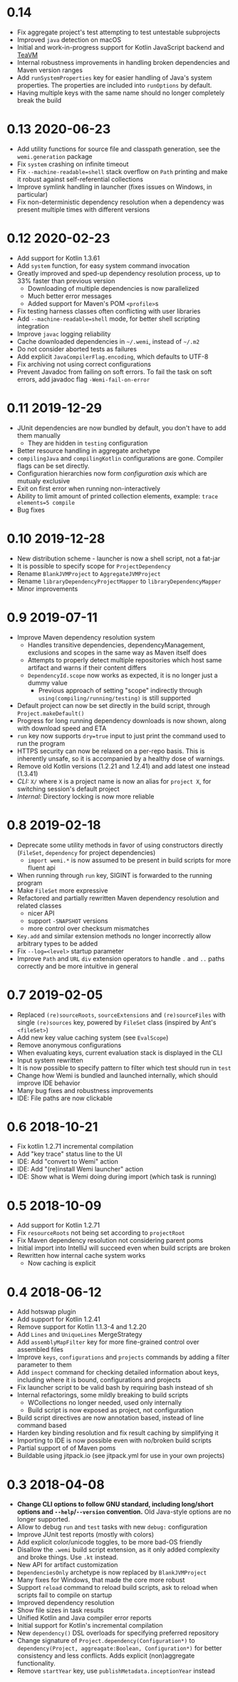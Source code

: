 # 0.14
- Fix aggregate project's test attempting to test untestable subprojects
- Improved `java` detection on macOS
- Initial and work-in-progress support for Kotlin JavaScript backend and [TeaVM](http://teavm.org/)
- Internal robustness improvements in handling broken dependencies and Maven version ranges
- Add `runSystemProperties` key for easier handling of Java's system properties. The properties are included into `runOptions` by default.
- Having multiple keys with the same name should no longer completely break the build

# 0.13 2020-06-23
- Add utility functions for source file and classpath generation, see the `wemi.generation` package
- Fix `system` crashing on infinite timeout
- Fix `--machine-readable=shell` stack overflow on `Path` printing and make it robust against self-referential collections
- Improve symlink handling in launcher (fixes issues on Windows, in particular)
- Fix non-deterministic dependency resolution when a dependency was present multiple times with different versions

# 0.12 2020-02-23
- Add support for Kotlin 1.3.61
- Add `system` function, for easy system command invocation
- Greatly improved and sped-up dependency resolution process, up to 33% faster than previous version
    - Downloading of multiple dependencies is now parallelized
    - Much better error messages
    - Added support for Maven's POM `<profile>`s
- Fix testing harness classes often conflicting with user libraries
- Add `--machine-readable=shell` mode, for better shell scripting integration
- Improve `javac` logging reliability 
- Cache downloaded dependencies in `~/.wemi`, instead of `~/.m2`
- Do not consider aborted tests as failures
- Add explicit `JavaCompilerFlag.encoding`, which defaults to UTF-8
- Fix archiving not using correct configurations
- Prevent Javadoc from failing on soft errors. To fail the task on soft errors, add javadoc flag `-Wemi-fail-on-error`

# 0.11 2019-12-29
- JUnit dependencies are now bundled by default, you don't have to add them manually
    - They are hidden in `testing` configuration
- Better resource handling in aggregate archetype
- `compilingJava` and `compilingKotlin` configurations are gone. Compiler flags can be set directly.
- Configuration hierarchies now form *configuration axis* which are mutualy exclusive
- Exit on first error when running non-interactively
- Ability to limit amount of printed collection elements, example: `trace elements=5 compile`
- Bug fixes

# 0.10 2019-12-28
- New distribution scheme - launcher is now a shell script, not a fat-jar
- It is possible to specify scope for `ProjectDependency`
- Rename `BlankJVMProject` to `AggregateJVMProject`
- Rename `libraryDependencyProjectMapper` to `libraryDependencyMapper`
- Minor improvements

# 0.9 2019-07-11
- Improve Maven dependency resolution system
    - Handles transitive dependencies, dependencyManagement, exclusions and scopes in the same way as Maven itself does
    - Attempts to properly detect multiple repositories which host same artifact and warns if their content differs
    - `DependencyId.scope` now works as expected, it is no longer just a dummy value
        - Previous approach of setting "scope" indirectly through `using(compiling/running/testing)` is still supported
- Default project can now be set directly in the build script, through `Project.makeDefault()`
- Progress for long running dependency downloads is now shown, along with download speed and ETA
- `run` key now supports `dry=true` input to just print the command used to run the program
- HTTPS security can now be relaxed on a per-repo basis. This is inherently unsafe, so it is accompanied by a healthy dose of warnings.
- Remove old Kotlin versions (1.2.21 and 1.2.41) and add latest one instead (1.3.41)
- *CLI:* `X/` where `X` is a project name is now an alias for `project X`, for switching session's default project
- *Internal:* Directory locking is now more reliable

# 0.8 2019-02-18
- Deprecate some utility methods in favor of using constructors directly (`FileSet`, `dependency` for project dependencies)
	- `import wemi.*` is now assumed to be present in build scripts for more fluent api
- When running through `run` key, SIGINT is forwarded to the running program
- Make `FileSet` more expressive
- Refactored and partially rewritten Maven dependency resolution and related classes
    - nicer API
    - support `-SNAPSHOT` versions
    - more control over checksum mismatches
- `Key.add` and similar extension methods no longer incorrectly allow arbitrary types to be added
- Fix `--log=<level>` startup parameter
- Improve `Path` and `URL` `div` extension operators to handle `.` and `..` paths correctly and be more intuitive in general

# 0.7 2019-02-05
- Replaced `(re)sourceRoots`, `sourceExtensions` and `(re)sourceFiles` with single `(re)sources` key, powered by `FileSet` class (inspired by Ant's `<fileSet>`)
- Add new key value caching system (see `EvalScope`)
- Remove anonymous configurations
- When evaluating keys, current evaluation stack is displayed in the CLI
- Input system rewritten
- It is now possible to specify pattern to filter which test should run in `test`
- Change how Wemi is bundled and launched internally, which should improve IDE behavior
- Many bug fixes and robustness improvements
- IDE: File paths are now clickable

# 0.6 2018-10-21
- Fix kotlin 1.2.71 incremental compilation
- Add "key trace" status line to the UI
- IDE: Add "convert to Wemi" action
- IDE: Add "(re)install Wemi launcher" action
- IDE: Show what is Wemi doing during import (which task is running)

# 0.5 2018-10-09
- Add support for Kotlin 1.2.71
- Fix `resourceRoots` not being set according to `projectRoot`
- Fix Maven dependency resolution not considering parent poms
- Initial import into IntelliJ will succeed even when build scripts are broken
- Rewritten how internal cache system works
	- Now caching is explicit

# 0.4 2018-06-12
- Add hotswap plugin
- Add support for Kotlin 1.2.41
- Remove support for Kotlin 1.1.3-4 and 1.2.20
- Add `Lines` and `UniqueLines` MergeStrategy
- Add `assemblyMapFilter` key for more fine-grained control over assembled files
- Improve `keys`, `configurations` and `projects` commands by adding a filter parameter to them
- Add `inspect` command for checking detailed information about keys, including where it is bound, configurations and projects
- Fix launcher script to be valid bash by requiring bash instead of sh
- Internal refactorings, some mildly breaking to build scripts
	- WCollections no longer needed, used only internally
	- Build script is now exposed as project, not configuration
- Build script directives are now annotation based, instead of line command based
- Harden key binding resolution and fix result caching by simplifying it
- Importing to IDE is now possible even with no/broken build scripts
- Partial support of <dependencyManagement> of Maven poms
- Buildable using jitpack.io (see jitpack.yml for use in your own projects)

# 0.3 2018-04-08
- **Change CLI options to follow GNU standard, including long/short options and `--help`/`--version` convention.**
Old Java-style options are no longer supported.
- Allow to debug `run` and `test` tasks with new `debug:` configuration
- Improve JUnit test reports (mostly with colors)
- Add explicit color/unicode toggles, to be more bad-OS friendly
- Disallow the `.wemi` build script extension, as it only added complexity and broke things. Use `.kt` instead.
- New API for artifact customization
- `DependenciesOnly` archetype is now replaced by `BlankJVMProject`
- Many fixes for Windows, that made the core more robust
- Support `reload` command to reload build scripts, ask to reload when scripts fail to compile on startup
- Improved dependency resolution
- Show file sizes in task results
- Unified Kotlin and Java compiler error reports
- Initial support for Kotlin's incremental compilation
- New `dependency()` DSL overloads for specifying preferred repository
- Change signature of `Project.dependency(Configuration*)` to `dependency(Project, aggreagate:Boolean, Configuration*)` for better consistency
and less conflicts. Adds explicit (non)aggregate functionality.
- Remove `startYear` key, use `publishMetadata.inceptionYear` instead